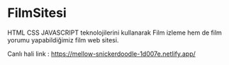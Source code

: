 # FilmSitesi
HTML CSS JAVASCRIPT teknolojilerini kullanarak Film izleme hem de film yorumu yapabildiğimiz film web sitesi.


Canlı hali link : https://mellow-snickerdoodle-1d007e.netlify.app/
